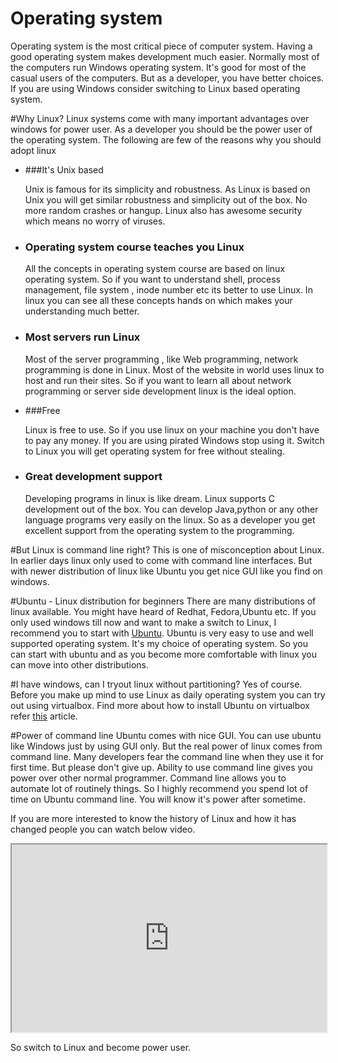# Operating system
Operating system is the most critical piece of computer system. Having a good operating system makes development much easier. Normally most of the computers run Windows operating system. It's good for most of the casual users of the computers. But as a developer, you have better choices. If you are using Windows consider switching to Linux based operating system.

#Why Linux?
Linux systems come with many important advantages over windows for power user. As a developer you should be the power user of the operating system. The following are few of the reasons why you should adopt linux

* ###It's Unix based

    Unix is famous for its simplicity and robustness. As Linux is based on Unix you will get similar robustness and simplicity out of the box. No more random crashes or hangup. Linux also has awesome security which means no worry of viruses.

* ### Operating system course teaches you Linux

    All the concepts in operating system course are based on linux operating system. So if you want to understand shell, process management, file system , inode number etc its better to use Linux. In linux you can see all these concepts hands on which makes your understanding much better.

*   ### Most servers run Linux

    Most of the server programming , like Web programming, network programming is done in Linux. Most of the website in world uses linux to host and run their sites. So if you want to learn all about network programming or server side development linux is the ideal option.

* ###Free

    Linux is free to use. So if you use linux on your machine you don't have to pay any money. If you are using pirated Windows stop using it. Switch to Linux you will get operating system for free without stealing.

* ### Great development support

    Developing programs in linux is like dream. Linux supports C development out of the box. You can develop Java,python or any other language programs very easily on the linux. So as a developer you get excellent support from the operating system to the programming.


#But Linux is command line right?
This is one of misconception about Linux. In earlier days linux only used to come with command line interfaces. But with newer distribution of linux like Ubuntu you get nice GUI like you find on windows.

#Ubuntu - Linux distribution for beginners
There are many distributions of linux available. You might have  heard of Redhat, Fedora,Ubuntu etc. If you only used windows till now and want to make a switch to Linux, I recommend you to start with [Ubuntu](www.ubuntu.com). Ubuntu is very easy to use and well supported operating system. It's my choice of operating system. So you can start with ubuntu and as you become more comfortable with linux you can move into other distributions.



#I have windows, can I tryout linux without partitioning?
Yes of course. Before you make up mind to use Linux as daily operating system you can try out using virtualbox. Find more about how to install Ubuntu on virtualbox refer [this](http://www.wikihow.com/Install-Ubuntu-on-VirtualBox) article.


#Power of command line
Ubuntu comes with nice GUI. You can use ubuntu like Windows just by using GUI only. But the real power of linux comes from command line. Many developers fear the command line when they use it for first time. But please don't give up. Ability to use command line gives you power over other normal programmer. Command line allows you to automate lot of routinely things. So I highly recommend you spend lot of time on Ubuntu command line. You will know  it's power after sometime.

If you are more interested to know the history of Linux and how it has changed people you can watch below video.

<iframe src="https://www.youtube.com/embed/jw8K460vx1c" height="300" width="100%" allowFullScreen="1" ></iframe>

So switch to Linux and become power user.











